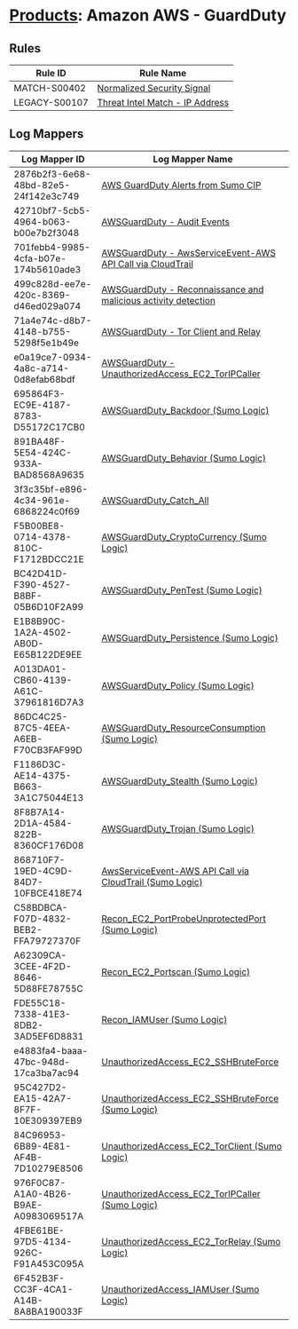 # [Products](README.md): Amazon AWS - GuardDuty

## Rules

|Rule ID|Rule Name|
|----|----|
|MATCH-S00402|[Normalized Security Signal](../rules/MATCH-S00402.md)|
|LEGACY-S00107|[Threat Intel Match - IP Address](../rules/LEGACY-S00107.md)|


## Log Mappers

|Log Mapper ID|Log Mapper Name|
|----|----|
|2876b2f3-6e68-48bd-82e5-24f142e3c749|[AWS GuardDuty Alerts from Sumo CIP](../mappings/2876b2f3-6e68-48bd-82e5-24f142e3c749.md)|
|42710bf7-5cb5-4964-b063-b00e7b2f3048|[AWSGuardDuty - Audit Events](../mappings/42710bf7-5cb5-4964-b063-b00e7b2f3048.md)|
|701febb4-9985-4cfa-b07e-174b5610ade3|[AWSGuardDuty - AwsServiceEvent-AWS API Call via CloudTrail](../mappings/701febb4-9985-4cfa-b07e-174b5610ade3.md)|
|499c828d-ee7e-420c-8369-d46ed029a074|[AWSGuardDuty - Reconnaissance and malicious activity detection](../mappings/499c828d-ee7e-420c-8369-d46ed029a074.md)|
|71a4e74c-d8b7-4148-b755-5298f5e1b49e|[AWSGuardDuty - Tor Client and Relay](../mappings/71a4e74c-d8b7-4148-b755-5298f5e1b49e.md)|
|e0a19ce7-0934-4a8c-a714-0d8efab68bdf|[AWSGuardDuty - UnauthorizedAccess_EC2_TorIPCaller](../mappings/e0a19ce7-0934-4a8c-a714-0d8efab68bdf.md)|
|695864F3-EC9E-4187-8783-D55172C17CB0|[AWSGuardDuty_Backdoor (Sumo Logic)](../mappings/695864F3-EC9E-4187-8783-D55172C17CB0.md)|
|891BA48F-5E54-424C-933A-BAD8568A9635|[AWSGuardDuty_Behavior (Sumo Logic)](../mappings/891BA48F-5E54-424C-933A-BAD8568A9635.md)|
|3f3c35bf-e896-4c34-961e-6868224c0f69|[AWSGuardDuty_Catch_All](../mappings/3f3c35bf-e896-4c34-961e-6868224c0f69.md)|
|F5B00BE8-0714-4378-810C-F1712BDCC21E|[AWSGuardDuty_CryptoCurrency (Sumo Logic)](../mappings/F5B00BE8-0714-4378-810C-F1712BDCC21E.md)|
|BC42D41D-F390-4527-B8BF-05B6D10F2A99|[AWSGuardDuty_PenTest (Sumo Logic)](../mappings/BC42D41D-F390-4527-B8BF-05B6D10F2A99.md)|
|E1B8B90C-1A2A-4502-AB0D-E65B122DE9EE|[AWSGuardDuty_Persistence (Sumo Logic)](../mappings/E1B8B90C-1A2A-4502-AB0D-E65B122DE9EE.md)|
|A013DA01-CB60-4139-A61C-37961816D7A3|[AWSGuardDuty_Policy (Sumo Logic)](../mappings/A013DA01-CB60-4139-A61C-37961816D7A3.md)|
|86DC4C25-87C5-4EEA-A6EB-F70CB3FAF99D|[AWSGuardDuty_ResourceConsumption (Sumo Logic)](../mappings/86DC4C25-87C5-4EEA-A6EB-F70CB3FAF99D.md)|
|F1186D3C-AE14-4375-B663-3A1C75044E13|[AWSGuardDuty_Stealth (Sumo Logic)](../mappings/F1186D3C-AE14-4375-B663-3A1C75044E13.md)|
|8F8B7A14-2D1A-4584-822B-8360CF176D08|[AWSGuardDuty_Trojan (Sumo Logic)](../mappings/8F8B7A14-2D1A-4584-822B-8360CF176D08.md)|
|868710F7-19ED-4C9D-84D7-10FBCE418E74|[AwsServiceEvent-AWS API Call via CloudTrail (Sumo Logic)](../mappings/868710F7-19ED-4C9D-84D7-10FBCE418E74.md)|
|C58BDBCA-F07D-4832-BEB2-FFA79727370F|[Recon_EC2_PortProbeUnprotectedPort (Sumo Logic)](../mappings/C58BDBCA-F07D-4832-BEB2-FFA79727370F.md)|
|A62309CA-3CEE-4F2D-8646-5D88FE78755C|[Recon_EC2_Portscan (Sumo Logic)](../mappings/A62309CA-3CEE-4F2D-8646-5D88FE78755C.md)|
|FDE55C18-7338-41E3-8DB2-3AD5EF6D8831|[Recon_IAMUser (Sumo Logic)](../mappings/FDE55C18-7338-41E3-8DB2-3AD5EF6D8831.md)|
|e4883fa4-baaa-47bc-948d-17ca3ba7ac94|[UnauthorizedAccess_EC2_SSHBruteForce](../mappings/e4883fa4-baaa-47bc-948d-17ca3ba7ac94.md)|
|95C427D2-EA15-42A7-8F7F-10E309397EB9|[UnauthorizedAccess_EC2_SSHBruteForce (Sumo Logic)](../mappings/95C427D2-EA15-42A7-8F7F-10E309397EB9.md)|
|84C96953-6B89-4E81-AF4B-7D10279E8506|[UnauthorizedAccess_EC2_TorClient (Sumo Logic)](../mappings/84C96953-6B89-4E81-AF4B-7D10279E8506.md)|
|976F0C87-A1A0-4B26-B9AE-A0983069517A|[UnauthorizedAccess_EC2_TorIPCaller (Sumo Logic)](../mappings/976F0C87-A1A0-4B26-B9AE-A0983069517A.md)|
|4FBE61BE-97D5-4134-926C-F91A453C095A|[UnauthorizedAccess_EC2_TorRelay (Sumo Logic)](../mappings/4FBE61BE-97D5-4134-926C-F91A453C095A.md)|
|6F452B3F-CC3F-4CA1-A14B-8A8BA190033F|[UnauthorizedAccess_IAMUser (Sumo Logic)](../mappings/6F452B3F-CC3F-4CA1-A14B-8A8BA190033F.md)|


